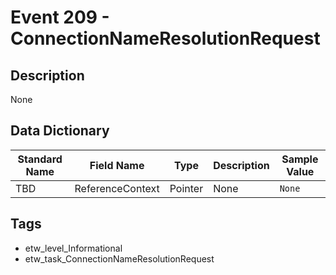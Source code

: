 # Event 209 - ConnectionNameResolutionRequest

## Description
None

## Data Dictionary
|Standard Name|Field Name|Type|Description|Sample Value|
|---|---|---|---|---|
|TBD|ReferenceContext|Pointer|None|`None`|

## Tags
* etw_level_Informational
* etw_task_ConnectionNameResolutionRequest